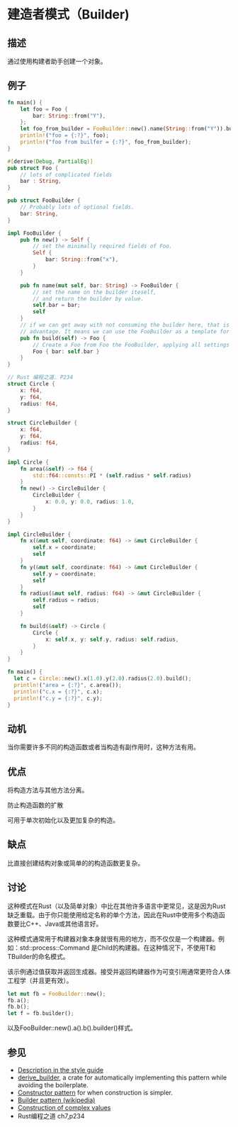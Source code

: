# 建造者模式（Builder)

## 描述

通过使用构建者助手创建一个对象。

## 例子

```rust
fn main() {
    let foo = Foo {
        bar: String::from("Y"),
    };
    let foo_from_builder = FooBuilder::new().name(String::from("Y")).build();
    println!("foo = {:?}", foo);
    println!("foo from builfer = {:?}", foo_from_builder);
}

#[derive(Debug, PartialEq)]
pub struct Foo {
    // lots of complicated fields
    bar : String,
}

pub struct FooBuilder {
    // Probably lots of optional fields.
    bar: String,
}

impl FooBuilder {
    pub fn new() -> Self {
        // set the minimally required fields of Foo.
        Self {
            bar: String::from("x"),
        }
    }

    pub fn name(mut self, bar: String) -> FooBuilder {
        // set the name on the builder iteself,
        // and return the builder by value.
        self.bar = bar;
        self 
    }
    // if we can get away with not consuming the builder here, that is an 
    // advantage. It means we can use the FooBuilder as a template for constructing many Foo.
    pub fn build(self) -> Foo {
        // Create a Foo from Foo the FooBuilder, applying all settings in FooBuilder to Foo. 
        Foo { bar: self.bar }
    }
}
```

```rust
// Rust 编程之道. P234
struct Circle {
    x: f64,
    y: f64,
    radius: f64,
}

struct CircleBuilder {
    x: f64,
    y: f64,
    radius: f64,
}

impl Circle {
    fn area(&self) -> f64 {
        std::f64::consts::PI * (self.radius * self.radius)
    }
    fn new() -> CircleBuilder {
        CircleBuilder {
            x: 0.0, y: 0.0, radius: 1.0,
        }
    }
}

impl CircleBuilder {
    fn x(&mut self, coordinate: f64) -> &mut CircleBuilder {
        self.x = coordinate;
        self
    }
    fn y(&mut self, coordinate: f64) -> &mut CircleBuilder {
        self.y = coordinate;
        self
    }
    fn radius(&mut self, radius: f64) -> &mut CircleBuilder {
        self.radius = radius;
        self
    }

    fn build(&self) -> Circle {
        Circle {
            x: self.x, y: self.y, radius: self.radius,
        }
    }
}

fn main() {
  let c = Circle::new().x(1.0).y(2.0).radius(2.0).build();
  println!("area = {:?}", c.area());
  println!("c.x = {:?}", c.x);
  println!("c.y = {:?}", c.y);
}
```

## 动机

当你需要许多不同的构造函数或者当构造有副作用时，这种方法有用。

## 优点

将构造方法与其他方法分离。

防止构造函数的扩散

可用于单次初始化以及更加复杂的构造。

## 缺点

比直接创建结构对象或简单的的构造函数更复杂。

## 讨论

这种模式在Rust（以及简单对象）中比在其他许多语言中更常见，这是因为Rust缺乏重载。由于你只能使用给定名称的单个方法，因此在Rust中使用多个构造函数要比C++、Java或其他语言好。

这种模式通常用于构建器对象本身就很有用的地方，而不仅仅是一个构建器。例如：std::process::Command 是Child的构建器。在这种情况下，不使用T和TBuilder的命名模式。

该示例通过值获取并返回生成器。接受并返回构建器作为可变引用通常更符合人体工程学（并且更有效）。

```rust
let mut fb = FooBuilder::new();
fb.a();
fb.b();
let f = fb.builder();
```

以及FooBuilder::new().a().b().builder()样式。

## 参见

- [Description in the style guide](https://web.archive.org/web/20210104103100/https://doc.rust-lang.org/1.12.0/style/ownership/builders.html)
- [derive_builder](https://crates.io/crates/derive_builder), a crate for automatically implementing this pattern while avoiding the boilerplate.
- [Constructor pattern](https://rust-unofficial.github.io/patterns/idioms/ctor.html) for when construction is simpler.
- [Builder pattern (wikipedia)](https://en.wikipedia.org/wiki/Builder_pattern)
- [Construction of complex values](https://web.archive.org/web/20210104103000/https://rust-lang.github.io/api-guidelines/type-safety.html#c-builder)
- Rust编程之道 ch7,p234